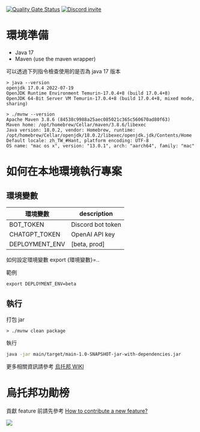 [![Quality Gate Status](https://sonarcloud.io/api/project_badges/measure?project=WSA-Utopia-Discord-Bot&metric=alert_status)](https://sonarcloud.io/summary/new_code?id=WSA-Utopia-Discord-Bot)
[![Discord invite](https://img.shields.io/badge/chat-on%20Discord-brightgreen.svg?style=social&amp;logo=discord)](https://discord.gg/waterballsa)

# 環境準備

- Java 17
- Maven (use the maven wrapper)

可以透過下列指令檢查使用的是否為 java 17 版本

```
> java --version
openjdk 17.0.4 2022-07-19
OpenJDK Runtime Environment Temurin-17.0.4+8 (build 17.0.4+8)
OpenJDK 64-Bit Server VM Temurin-17.0.4+8 (build 17.0.4+8, mixed mode, sharing)

> ./mvnw --version
Apache Maven 3.8.6 (84538c9988a25aec085021c365c560670ad80f63)
Maven home: /opt/homebrew/Cellar/maven/3.8.6/libexec
Java version: 18.0.2, vendor: Homebrew, runtime: /opt/homebrew/Cellar/openjdk/18.0.2/libexec/openjdk.jdk/Contents/Home
Default locale: zh_TW_#Hant, platform encoding: UTF-8
OS name: "mac os x", version: "13.0.1", arch: "aarch64", family: "mac"
```

# 如何在本地環境執行專案

## 環境變數

| 環境變數  | description |
|----------------|-----------------------|
| BOT_TOKEN      |   Discord bot token   |
| CHATGPT_TOKEN  |   OpenAI API key      |
| DEPLOYMENT_ENV |   [beta, prod]        |

如何設定環境變數
export {環境變數}=..

範例

```
export DEPLOYMENT_ENV=beta
```

## 執行

打包 jar

```
> ./mvnw clean package
```

執行

```sh
java -jar main/target/main-1.0-SNAPSHOT-jar-with-dependencies.jar
```

更多相關資訊請參考 [烏托邦 WIKI](https://github.com/Waterball-Software-Academy/WSA-Utopia-Discord-Bot/wiki)

# 烏托邦功勛榜

貢獻 feature 前請先參考 [How to contribute a new feature?
](https://github.com/Waterball-Software-Academy/WSA-Utopia-Discord-Bot/wiki/No.2-%E5%BB%BA%E7%AB%8B%E6%96%B0%E7%9A%84%E5%8A%9F%E8%83%BD%E6%A8%A1%E7%B5%84-(Create-Feature-Module))

<a href = "https://github.com/Waterball-Software-Academy/WSA-Utopia-Discord-Bot/graphs/contributors">
  <img src = "https://contrib.rocks/image?repo=Waterball-Software-Academy/WSA-Utopia-Discord-Bot"/>
</a>
